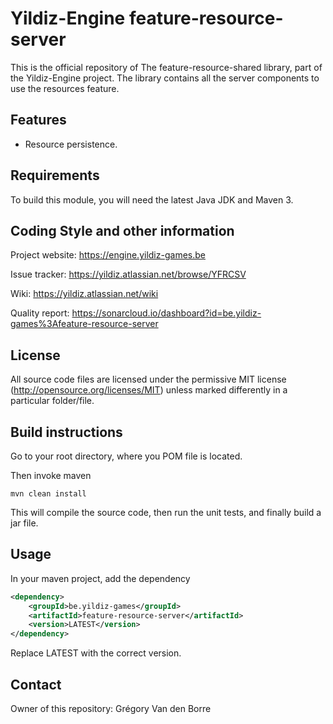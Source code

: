 # Yildiz-Engine feature-resource-server

This is the official repository of The feature-resource-shared library, part of the Yildiz-Engine project.
The library contains all the server components to use the resources feature.

## Features

* Resource persistence.

## Requirements

To build this module, you will need the latest Java JDK and Maven 3.

## Coding Style and other information

Project website:
https://engine.yildiz-games.be

Issue tracker:
https://yildiz.atlassian.net/browse/YFRCSV

Wiki:
https://yildiz.atlassian.net/wiki

Quality report:
https://sonarcloud.io/dashboard?id=be.yildiz-games%3Afeature-resource-server

## License

All source code files are licensed under the permissive MIT license
(http://opensource.org/licenses/MIT) unless marked differently in a particular folder/file.

## Build instructions

Go to your root directory, where you POM file is located.

Then invoke maven

	mvn clean install

This will compile the source code, then run the unit tests, and finally build a jar file.

## Usage

In your maven project, add the dependency

```xml
<dependency>
    <groupId>be.yildiz-games</groupId>
    <artifactId>feature-resource-server</artifactId>
    <version>LATEST</version>
</dependency>
```
Replace LATEST with the correct version.

## Contact
Owner of this repository: Grégory Van den Borre
